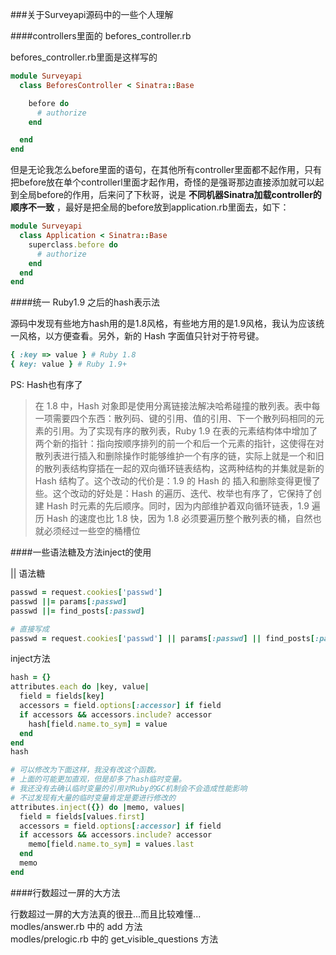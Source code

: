 ###关于Surveyapi源码中的一些个人理解

####controllers里面的 befores_controller.rb

befores_controller.rb里面是这样写的
```ruby
module Surveyapi
  class BeforesController < Sinatra::Base

    before do
      # authorize
    end

  end
end
```
但是无论我怎么before里面的语句，在其他所有controller里面都不起作用，只有把before放在单个controllerl里面才起作用，奇怪的是强哥那边直接添加就可以起到全局before的作用，后来问了下秋哥，说是 **不同机器Sinatra加载controller的顺序不一致** ，最好是把全局的before放到application.rb里面去，如下：
```ruby
module Surveyapi
  class Application < Sinatra::Base
    superclass.before do 
      # authorize
    end
  end
end
```

####统一 Ruby1.9 之后的hash表示法

源码中发现有些地方hash用的是1.8风格，有些地方用的是1.9风格，我认为应该统一风格，以方便查看。另外，新的 Hash 字面值只针对于符号键。
```ruby
{ :key => value } # Ruby 1.8
{ key: value } # Ruby 1.9+
```
PS: Hash也有序了
> 在 1.8 中，Hash 对象即是使用分离链接法解决哈希碰撞的散列表。表中每一项需要四个东西：散列码、键的引用、值的引用、下一个散列码相同的元素的引用。为了实现有序的散列表，Ruby 1.9 在表的元素结构体中增加了两个新的指针：指向按顺序排列的前一个和后一个元素的指针，这使得在对散列表进行插入和删除操作时能够维护一个有序的链，实际上就是一个和旧的散列表结构穿插在一起的双向循环链表结构，这两种结构的并集就是新的 Hash 结构了。这个改动的代价是：1.9 的 Hash 的 插入和删除变得更慢了些。这个改动的好处是：Hash 的遍历、迭代、枚举也有序了，它保持了创建 Hash 时元素的先后顺序。同时，因为内部维护着双向循环链表，1.9 遍历 Hash 的速度也比 1.8 快，因为 1.8 必须要遍历整个散列表的桶，自然也就必须经过一些空的桶槽位


####一些语法糖及方法inject的使用

|| 语法糖
```ruby
passwd = request.cookies['passwd']
passwd ||= params[:passwd]
passwd ||= find_posts[:passwd]

# 直接写成
passwd = request.cookies['passwd'] || params[:passwd] || find_posts[:passwd]
```
inject方法
```ruby
hash = {}
attributes.each do |key, value|
  field = fields[key]
  accessors = field.options[:accessor] if field
  if accessors && accessors.include? accessor
    hash[field.name.to_sym] = value
  end
end
hash

# 可以修改为下面这样，我没有改这个函数。
# 上面的可能更加直观，但是却多了hash临时变量。
# 我还没有去确认临时变量的引用对Ruby的GC机制会不会造成性能影响
# 不过发现有大量的临时变量肯定是要进行修改的
attributes.inject({}) do |memo, values|
  field = fields[values.first]
  accessors = field.options[:accessor] if field
  if accessors && accessors.include? accessor
    memo[field.name.to_sym] = values.last
  end
  memo
end
```

####行数超过一屏的大方法

行数超过一屏的大方法真的很丑...而且比较难懂...    
modles/answer.rb 中的 add 方法    
modles/prelogic.rb 中的 get_visible_questions 方法   


